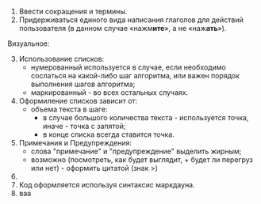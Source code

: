 1. Ввести сокращения и термины.
2. Придерживаться единого вида написания глаголов для действий пользователя (в данном случае «нажм**ите**», а не «наж**ать**»).






Визуальное:

3. Использование списков:
      * нумерованный используется в случае, если необходимо сослаться на какой-либо шаг алгоритма, или важен порядок выполнения шагов алгоритма;
      * маркированный - во всех остальных случаях.
4. Оформиление списков зависит от:
   * объема текста в шаге:
     * в случае большого количества текста - используется точка, иначе - точка с запятой;
     *  в конце списка всегда ставится точка.
5. Примечания и Предупреждения:
    * слова "примечание" и "предупреждение" выделить жирным;
    * возможно (посмотреть, как будет выглядит, + будет ли перегруз или нет) - оформить цитатой (знак >)    
6. 
7. Код оформляется используя синтаксис маркдауна.
8. ваа



